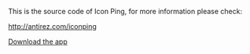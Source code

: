 This is the source code of Icon Ping, for more information please check:

http://antirez.com/iconping

[Download the app](files.simplesideias.com.br/iconping.app.zip)
